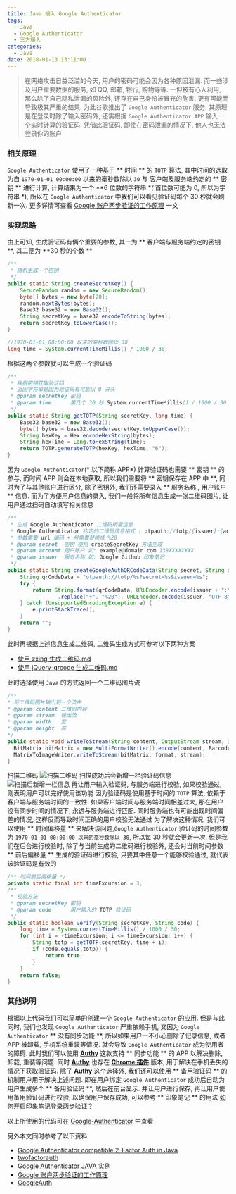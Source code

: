 ```yaml
---
title: Java 接入 Google Authenticator
tags:
  - Java
  - Google Authenticator
  - 三方接入
categories:
  - Java
date: 2018-01-13 13:11:00
---
```

> 在网络攻击日益泛滥的今天, 用户的密码可能会因为各种原因泄漏. 而一些涉及用户重要数据的服务, 如 QQ, 邮箱, 银行, 购物等等. 一但被有心人利用, 那么除了自己隐私泄漏的风险外, 还存在自己身份被冒充的危害, 更有可能而导致极其严重的结果. 为此谷歌推出了 `Google Authenticator` 服务, 其原理是在登录时除了输入密码外, 还需根据 `Google Authenticator APP` 输入一个实时计算的验证码. 凭借此验证码, 即使在密码泄漏的情况下, 他人也无法登录你的账户

### 相关原理
`Google Authenticator` 使用了一种基于 ** 时间 ** 的 `TOTP` 算法, 其中时间的选取为自 `1970-01-01 00:00:00` 以来的毫秒数除以 `30` 与 客户端及服务端约定的 ** 密钥 ** 进行计算, 计算结果为一个 **6 位数的字符串 **(* 首位数可能为 0, 所以为字符串 *), 所以在 `Google Authenticator` 中我们可以看见验证码每个 30 秒就会刷新一次. 更多详情可查看 [Google 账户两步验证的工作原理](https://blog.seetee.me/archives/73.html) 一文

### 实现思路
由上可知, 生成验证码有俩个重要的参数, 其一为 ** 客户端与服务端约定的密钥 **, 其二便为 **30 秒的个数 **
```java
/**
 * 随机生成一个密钥
 */
public static String createSecretKey() {
	SecureRandom random = new SecureRandom();
	byte[] bytes = new byte[20];
	random.nextBytes(bytes);
	Base32 base32 = new Base32();
	String secretKey = base32.encodeToString(bytes);
	return secretKey.toLowerCase();
}
```
```java
//1970-01-01 00:00:00 以来的毫秒数除以 30 
long time = System.currentTimeMillis() / 1000 / 30;
```
根据这两个参数就可以生成一个验证码
```java
/**
 * 根据密钥获取验证码
 * 返回字符串是因为验证码有可能以 0 开头
 * @param secretKey 密钥
 * @param time      第几个 30 秒 System.currentTimeMillis() / 1000 / 30
 */
public static String getTOTP(String secretKey, long time) {
    Base32 base32 = new Base32();
    byte[] bytes = base32.decode(secretKey.toUpperCase());
    String hexKey = Hex.encodeHexString(bytes);
    String hexTime = Long.toHexString(time);
    return TOTP.generateTOTP(hexKey, hexTime, "6");
}
```    
因为 `Google Authenticator`(* 以下简称 APP*) 计算验证码也需要 ** 密钥 ** 的参与, 而时间 APP 则会在本地获取, 所以我们需要将 ** 密钥保存在 APP 中 **, 同时为了与其他账户进行区分, 除了密钥外, 我们还需要录入 ** 服务名称 **,** 用户账户 ** 信息. 而为了方便用户信息的录入, 我们一般将所有信息生成一张二维码图片, 让用户通过扫码自动填写相关信息
```java
/**
 * 生成 Google Authenticator 二维码所需信息
 * Google Authenticator 约定的二维码信息格式 : otpauth://totp/{issuer}:{account}?secret={secret}&issuer={issuer}
 * 参数需要 url 编码 + 号需要替换成 %20
 * @param secret  密钥 使用 createSecretKey 方法生成
 * @param account 用户账户 如: example@domain.com 138XXXXXXXX
 * @param issuer  服务名称 如: Google Github 印象笔记
 */
public static String createGoogleAuthQRCodeData(String secret, String account, String issuer) {
    String qrCodeData = "otpauth://totp/%s?secret=%s&issuer=%s";
	try {
		return String.format(qrCodeData, URLEncoder.encode(issuer + ":" + account, "UTF-8").replace("+", "%20"), URLEncoder.encode(secret, "UTF-8")
				.replace("+", "%20"), URLEncoder.encode(issuer, "UTF-8").replace("+", "%20"));
	} catch (UnsupportedEncodingException e) {
		e.printStackTrace();
	}
	return "";
}
```
此时再根据上述信息生成二维码, 二维码生成方式可参考以下两种方案

- [使用 zxing 生成二维码.md](/2018/01/13/使用-zxing-生成二维码/)
- [使用 jQuery-qrcode 生成二维码.md](/2018/01/13/使用-jQuery-qrcode-生成二维码/)

此时选择使用 `Java` 的方式返回一个二维码图片流
```java
/**
* 将二维码图片输出到一个流中
* @param content 二维码内容
* @param stream  输出流
* @param width   宽
* @param height  高
*/
public static void writeToStream(String content, OutputStream stream, int width, int height) throws WriterException, IOException {
  BitMatrix bitMatrix = new MultiFormatWriter().encode(content, BarcodeFormat.QR_CODE, width, height, hints);
  MatrixToImageWriter.writeToStream(bitMatrix, format, stream);
}
```
扫描二维码
![扫描二维码](/images/Java-接入-Google-Authenticator/扫描二维码.png)
扫描成功后会新增一栏验证码信息
![扫描后新增一栏信息](/images/Java-接入-Google-Authenticator/扫描后新增一栏信息.png)
再让用户输入验证码, 与服务端进行校验, 如果校验通过, 则表明用户可以完好使用该功能
因为验证码是使用基于时间的 `TOTP` 算法, 依赖于客户端与服务端时间的一致性. 如果客户端时间与服务端时间相差过大, 那在用户没有同步时间的情况下, 永远与服务端进行匹配. 同时服务端也有可能出现时间偏差的情况, 这样反而导致时间正确的用户校验无法通过
为了解决这种情况, 我们可以使用 ** 时间偏移量 ** 来解决该问题,`Google Authenticator` 验证码的时间参数为 `1970-01-01 00:00:00 以来的毫秒数除以 30`, 所以每 30 秒就会更新一次. 但是我们在后台进行校验时, 除了与当前生成的二维码进行校验外, 还会对当前时间参数 ** 前后偏移量 ** 生成的验证码进行校验, 只要其中任意一个能够校验通过, 就代表该验证码是有效的
```java
/** 时间前后偏移量 */
private static final int timeExcursion = 3;
/**
 * 校验方法
 * @param secretKey 密钥
 * @param code      用户输入的 TOTP 验证码
 */
public static boolean verify(String secretKey, String code) {
    long time = System.currentTimeMillis() / 1000 / 30;
    for (int i = -timeExcursion; i <= timeExcursion; i++) {
        String totp = getTOTP(secretKey, time + i);
        if (code.equals(totp)) {
            return true;
        }
    }
    return false;
}
```
### 其他说明
根据以上代码我们可以简单的创建一个 `Google Authenticator` 的应用. 但是与此同时, 我们也发现 `Google Authenticator` 严重依赖手机, 又因为 `Google Authenticator` ** 没有同步功能 **, 所以如果用户一不小心删除了记录信息, 或者 APP 被卸载, 手机系统重装等情况. 就会导致 `Google Authenticator` 成为使用者的障碍. 此时我们可以使用 **[Authy](https://www.authy.com/app/)** 这款支持 ** 同步功能 ** 的 APP 以解决删除, 卸载, 重装等问题. 同时 **[Authy](https://www.authy.com/app/)** 也存在 **[Chrome 插件](https://chrome.google.com/webstore/detail/authy/gaedmjdfmmahhbjefcbgaolhhanlaolb?hl=cn)** 版本, 用于解决在手机丢失的情况下获取验证码.
除了 **[Authy](https://www.authy.com/)** 这个选择外, 我们还可以使用 ** 备用验证码 ** 的机制用户用于解决上述问题. 即在用户绑定 `Google Authenticator` 成功后自动为用户生成多个 ** 备用验证码 **, 然后在前台显示. 并让用户进行保存, 再让用户使用备用验证码进行校验, 以确保用户保存成功, 可以参考 ** 印象笔记 ** 的用法 [如何开启印象笔记登录两步验证？](https://help.evernote.com/hc/sr-me/articles/213420077--%E5%A6%82%E4%BD%95%E5%BC%80%E5%90%AF%E5%8D%B0%E8%B1%A1%E7%AC%94%E8%AE%B0%E7%99%BB%E5%BD%95%E4%B8%A4%E6%AD%A5%E9%AA%8C%E8%AF%81-)

以上所使用的代码可在 [Google-Authenticator](https://github.com/ghthou/Google-Authenticator) 中查看

另外本文同时参考了以下资料
- [Google Authenticator compatible 2-Factor Auth in Java](http://www.asaph.org/2016/04/google-authenticator-2fa-java.html)
- [twofactorauth](https://github.com/asaph/twofactorauth)
- [Google Authenticator JAVA 实例](http://awtqty-zhang.iteye.com/blog/1986275)
- [Google 账户两步验证的工作原理](https://blog.seetee.me/archives/73.html)
- [GoogleAuth](https://github.com/wstrange/GoogleAuth)
